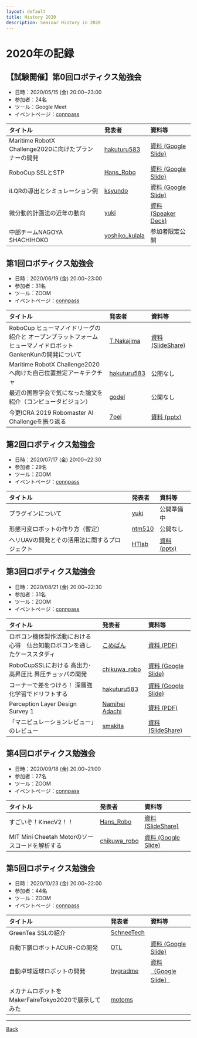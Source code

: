 ```yaml
---
layout: default
title: History 2020
description: Seminar History in 2020
---
```


<link rel="shortcut icon" type="image/x-icon" href="/favicon.ico?">

# 2020年の記録
## 【試験開催】第0回ロボティクス勉強会 
- 日時：2020/05/15 (金) 20:00~23:00 
- 参加者：24名
- ツール：Google Meet
- イベントページ：[connpass](https://connpass.com/event/174541/edit/)

| タイトル | 発表者 | 資料等 |
|:---|:---|:---|
| Maritime RobotX Challenge2020に向けたプランナーの開発| [hakuturu583](https://connpass.com/user/hakuturu583/) | [資料 (Google Slide)](https://docs.google.com/presentation/d/e/2PACX-1vRsEI5iBjbS4Nxl9VOSV5ax9akOKrzphDccoy_WZvhO6CCCA7a7KgzMVZqHyK60oDp9wVAU5q3eF7p2/pub?start=false&loop=false&delayms=3000) |
| RoboCup SSLとSTP | [Hans_Robo](https://connpass.com/user/Hans_Robo/) | [資料 (Google Slide)](https://t.co/VaQGsnrWfz) |
| iLQRの導出とシミュレーション例  | [ksyundo](https://connpass.com/user/nekokoneko_mode/) | [資料 (Google Slide)](https://docs.google.com/presentation/d/12TaCq3RMpfL6hKv5oh9h8YzPGZIwI1Z5Kukr9greSX8/edit?usp=sharing) |
| 微分動的計画法の近年の動向 | [yuki](https://connpass.com/user/blessingyuki/) | [資料 (Speaker Deck)](https://speakerdeck.com/ssryuki/a-survey-of-constrained-differential-dynamics-programming) |
| 中部チームNAGOYA SHACHIHOKO | [yoshiko_kulala](https://connpass.com/user/yoshiko_kulala/) | 参加者限定公開 |

## 第1回ロボティクス勉強会 
- 日時：2020/06/19 (金) 20:00~23:00
- 参加者：31名
- ツール：ZOOM
- イベントページ：[connpass](https://robosemi.connpass.com/event/176733/)

| タイトル | 発表者 | 資料等 |
|:---|:---|:---|
| RoboCup ヒューマノイドリーグの紹介と オープンプラットフォームヒューマノイドロボット GankenKunの開発について | [T.Nakajima](https://connpass.com/user/takayan660/) | [資料 (SlideShare)](https://www.slideshare.net/secret/ksoeRvM6gDnUm8) |
| Maritime RobotX Challenge2020へ向けた自己位置推定アーキテクチャ | [hakuturu583](https://connpass.com/user/hakuturu583/) | 公開なし |
| 最近の国際学会で気になった論文を紹介（コンピュータビジョン） | [godel](https://connpass.com/user/godel/) | 公開なし |
| 今更ICRA 2019 Robomaster AI Challengeを振り返る | [7oei](https://connpass.com/user/7oei/) | [資料 (pptx)](./files/robosemi2020_05_4.pptx) |

## 第2回ロボティクス勉強会
- 日時：2020/07/17 (金) 20:00~22:30
- 参加者：29名
- ツール：ZOOM
- イベントページ：[connpass](https://robosemi.connpass.com/event/180919/)

| タイトル | 発表者 | 資料等 |
|:---|:---|:---|
| プラグインについて | [yuki](https://connpass.com/user/blessingyuki/) | 公開準備中 |
| 形態可変ロボットの作り方（暫定） | [ntm510](https://connpass.com/user/ntm510/) | 公開なし |
| ヘリUAVの開発とその活用法に関するプロジェクト | [HTlab](https://connpass.com/user/HTlab/) | [資料 (pptx)](./files/robosemi2020_07_3.pptx) |

## 第3回ロボティクス勉強会
- 日時：2020/08/21 (金) 20:00~22:30
- 参加者：31名
- ツール：ZOOM
- イベントページ：[connpass](https://robosemi.connpass.com/event/183407/)

| タイトル | 発表者 | 資料等 |
|:---|:---|:---|
| ロボコン機体製作活動における心得　仙台知能ロボコンを通したケーススタディ | [こめぱん](https://connpass.com/user/komepann_frozen/) | [資料 (PDF)](https://drive.google.com/file/d/1x9iNJtCtJnXrv8S1UyCTDfxEwk2fCKT_/view) |
| RoboCupSSLにおける 高出力･高昇圧比 昇圧チョッパの開発 | [chikuwa_robo](https://connpass.com/user/chikuwa_robo/) | [資料 (Google Slide)](https://docs.google.com/presentation/d/1rCMEidaXLrybKAL99Frg_uFz9Ri2Di6vqYeBxXFXt8k/edit#slide=id.p) |
| コーナーで差をつけろ！ 深層強化学習でドリフトする | [hakuturu583](https://connpass.com/user/hakuturu583/) | [資料 (Google Slide)](https://docs.google.com/presentation/d/e/2PACX-1vQUMzknXr0eLSpeMwfgx6OHAja6xsNnY7NU6HsOLbKcoP-7ngcfe5STBLs7erDg50h363gPAvX1dNAQ/pub?start=false&loop=false&delayms=3000#slide=id.p) |
| Perception Layer Design Survey 1 | [Namihei Adachi](https://connpass.com/user/7oei/) | [資料 (PDF)](https://drive.google.com/file/d/1EKN8V1NOTqcp3oMLN8iOjL8e6WpXscFx/view) |
| 「マニピュレーションレビュー」のレビュー | [smakita]() | [資料 (SlideShare)](https://www.slideshare.net/SatoshiMakita/robosemi-a-brief-survey-on-surveys-on-robotic-manipulation-researches) |

## 第4回ロボティクス勉強会
- 日時：2020/09/18 (金) 20:00~21:00
- 参加者：27名
- ツール：ZOOM
- イベントページ：[connpass](https://robosemi.connpass.com/event/186825/)

| タイトル | 発表者 | 資料等 |
|:---|:---|:---|
| すごいぞ！KinecV2！！ | [Hans_Robo](https://connpass.com/user/Hans_Robo/) | [資料 (SlideShare)](https://www.slideshare.net/KotaroYoshimoto1/kinectv2-238542958) |
| MIT Mini Cheetah Motorのソースコードを解析する | [chikuwa_robo](https://connpass.com/user/chikuwa_robo/) | [資料 (Google Slide)](https://docs.google.com/presentation/d/1ZutUnSP4FFhuk0hnBdZXoAYiXGgv4k0-fMAkccgtNRI/edit?usp=sharing) |

## 第5回ロボティクス勉強会
- 日時：2020/10/23 (金) 20:00~22:00
- 参加者：44名
- ツール：ZOOM
- イベントページ：[connpass](https://robosemi.connpass.com/event/190300/)

| タイトル | 発表者 | 資料等 |
|:---|:---|:---|
| GreenTea SSLの紹介 | [SchneeTech](https://connpass.com/user/SchneeTech/) |  |
| 自動下膳ロボットACUR-Cの開発 | [OTL](https://connpass.com/user/OTL/) | [資料 (Google Slide)](https://docs.google.com/presentation/d/1ZutUnSP4FFhuk0hnBdZXoAYiXGgv4k0-fMAkccgtNRI/edit?usp=sharing) |
| 自動卓球返球ロボットの開発 | [hygradme](https://connpass.com/user/hygradme/) | [資料（Google Slide）](https://t.co/cr2hfhtPoq?amp=1)|
| メカナムロボットをMakerFaireTokyo2020で展示してみた | [motoms](https://connpass.com/user/motomi/) | |
- - -
[Back](../index)
